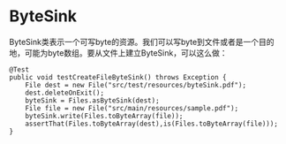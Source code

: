 # ByteSink
ByteSink类表示一个可写byte的资源。我们可以写byte到文件或者是一个目的地，可能为byte数组。要从文件上建立ByteSink，可以这么做：
```
@Test
public void testCreateFileByteSink() throws Exception {
    File dest = new File("src/test/resources/byteSink.pdf");
    dest.deleteOnExit();
    byteSink = Files.asByteSink(dest);
    File file = new File("src/main/resources/sample.pdf");
    byteSink.write(Files.toByteArray(file));
    assertThat(Files.toByteArray(dest),is(Files.toByteArray(file)));
}
```
